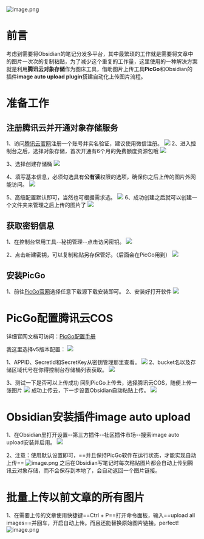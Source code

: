 ![image.png](https://zhouyingwiki-1329003762.cos.ap-guangzhou.myqcloud.com/wiki-pictures/20240826160004.png)

# 前言

考虑到需要将Obsidian的笔记分发多平台，其中最繁琐的工作就是需要将文章中的图片一次次的复制粘贴，为了减少这个重复的工作量，这里使用的一种解决方案就是利用**腾讯云对象存储**作为图床工具，借助图片上传工具**PicGo**和Obsidian的插件**image auto upload plugin**搭建自动化上传图片流程。

# 准备工作

## 注册腾讯云并开通对象存储服务

1、访问[腾讯云官网](https://cloud.tencent.com/document/product/436/6240)注册一个账号并实名验证，建议使用微信注册。
![](https://zhouyingwiki-1329003762.cos.ap-guangzhou.myqcloud.com/wiki-pictures/Pasted%20image%2020240826143312.png)
2、进入控制台之后，选择对象存储，首次开通有6个月的免费额度资源包哦
![](https://zhouyingwiki-1329003762.cos.ap-guangzhou.myqcloud.com/wiki-pictures/Pasted%20image%2020240826143349.png)

3、选择创建存储桶
![](https://zhouyingwiki-1329003762.cos.ap-guangzhou.myqcloud.com/wiki-pictures/Pasted%20image%2020240826143838.png)

4、填写基本信息，必须勾选具有**公有读**权限的选项，确保你之后上传的图片外网能访问。
![](https://zhouyingwiki-1329003762.cos.ap-guangzhou.myqcloud.com/wiki-pictures/Pasted%20image%2020240826144324.png)

5、高级配置默认即可，当然也可根据需求选。
![](https://zhouyingwiki-1329003762.cos.ap-guangzhou.myqcloud.com/wiki-pictures/Pasted%20image%2020240826144806.png)
6、成功创建之后就可以创建一个文件夹来管理之后上传的图片了
![](https://zhouyingwiki-1329003762.cos.ap-guangzhou.myqcloud.com/wiki-pictures/Pasted%20image%2020240826145510.png)

## 获取密钥信息

1、在控制台常用工具--秘钥管理--点击访问密钥。
![](https://zhouyingwiki-1329003762.cos.ap-guangzhou.myqcloud.com/wiki-pictures/Pasted%20image%2020240826150902.png)

2、点击新建密钥，可以复制粘贴另存保管好。（后面会在PicGo用到）
![](https://zhouyingwiki-1329003762.cos.ap-guangzhou.myqcloud.com/wiki-pictures/Pasted%20image%2020240826151023.png)

## 安装PicGo

1、前往[PicGo官网](https://picgo.github.io/PicGo-Doc/zh/guide/#%E4%B8%8B%E8%BD%BD%E5%AE%89%E8%A3%85)选择任意下载源下载安装即可。
2、安装好打开软件
![](https://zhouyingwiki-1329003762.cos.ap-guangzhou.myqcloud.com/wiki-pictures/Pasted%20image%2020240826151714.png)

# PicGo配置腾讯云COS

详细官网文档可访问：[PicGo配置手册](https://picgo.github.io/PicGo-Doc/zh/guide/config.html#%E8%85%BE%E8%AE%AF%E4%BA%91cos)

我这里选择v5版本配置：
![](https://zhouyingwiki-1329003762.cos.ap-guangzhou.myqcloud.com/wiki-pictures/Pasted%20image%2020240826152700.png)

1、APPID、SecretId和SecretKey从密钥管理那里查看。
![](https://zhouyingwiki-1329003762.cos.ap-guangzhou.myqcloud.com/wiki-pictures/Pasted%20image%2020240826153035.png)
2、bucket名以及存储区域代号在你得控制台存储桶列表获取。
![](https://zhouyingwiki-1329003762.cos.ap-guangzhou.myqcloud.com/wiki-pictures/Pasted%20image%2020240826153152.png)

3、测试一下是否可以上传成功
回到PicGo上传去，选择腾讯云COS，随便上传一张图片
![](https://zhouyingwiki-1329003762.cos.ap-guangzhou.myqcloud.com/wiki-pictures/Pasted%20image%2020240826153619.png)
成功上传云，下一步设置Obsidian自动粘贴上传。
![](https://zhouyingwiki-1329003762.cos.ap-guangzhou.myqcloud.com/wiki-pictures/Pasted%20image%2020240826154047.png)

# Obsidian安装插件image auto upload

1、在Obsidian里打开设置--第三方插件--社区插件市场--搜索image auto upload安装并启用。
![](https://zhouyingwiki-1329003762.cos.ap-guangzhou.myqcloud.com/wiki-pictures/Pasted%20image%2020240826154907.png)

2、注意：使用默认设置即可，==并且保持PicGo软件在运行状态，才能实现自动上传==
![image.png](https://zhouyingwiki-1329003762.cos.ap-guangzhou.myqcloud.com/wiki-pictures/20240826155305.png)
之后在Obsidian写笔记时每次粘贴图片都会自动上传到腾讯云对象存储，而不会保存到本地了，会自动返回一个图片链接。

# 批量上传以前文章的所有图片

1、在需要上传的文章使用快捷键==Ctrl + P==打开命令面板，输入==upload all images==并回车，开启自动上传。而且还能替换原始图片链接。perfect!
![image.png](https://zhouyingwiki-1329003762.cos.ap-guangzhou.myqcloud.com/wiki-pictures/20240826161246.png)

